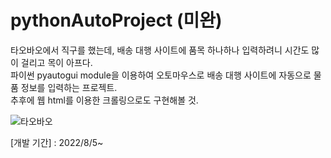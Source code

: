 # pythonAutoProject (미완)

타오바오에서 직구를 했는데, 배송 대행 사이트에 품목 하나하나 입력하려니 시간도 많이 걸리고 목이 아프다. \
파이썬 pyautogui module을 이용하여 오토마우스로 배송 대행 사이트에 자동으로 물품 정보를 입력하는 프로젝트. \
추후에 웹 html를 이용한 크롤링으로도 구현해볼 것.

![타오바오](https://user-images.githubusercontent.com/108166692/183011044-94141cb8-284c-4338-9019-28f7d33a400f.PNG)

[개발 기간] :  2022/8/5~
